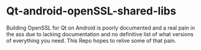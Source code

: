 # Qt-android-openSSL-shared-libs

Building OpenSSL for Qt on Android is poorly documented and a real pain in the ass due to lacking documentation and no definitive list of what versions of everything you need. This Repo hopes to relive some of that pain.